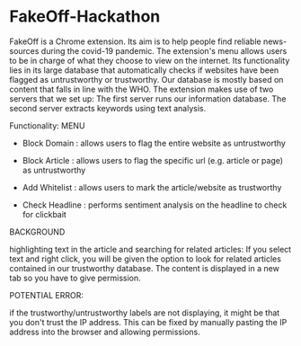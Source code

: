 # FakeOff-Hackathon
FakeOff is a Chrome extension. Its aim is to help people find reliable news-sources during the covid-19 pandemic.
The extension's menu allows users to be in charge of what they choose to view on the internet. Its functionality lies in its large database that automatically checks if websites have been flagged as untrustworthy or trustworthy. 
Our database is mostly based on content that falls in line with the WHO. 
The extension makes use of two servers that we set up:
The first server runs our information database.
The second server extracts keywords using text analysis.

Functionality:
MENU

- Block Domain :
  allows users to flag the entire website as untrustworthy
  
- Block Article :
  allows users to flag the specific url (e.g. article or page) as untrustworthy 
  
- Add Whitelist :
  allows users to mark the article/website as trustworthy
  
- Check Headline :
  performs sentiment analysis on the headline to check for clickbait

BACKGROUND

highlighting text in the article and searching for related articles: 
If you select text and right click, you will be given the option to look for related articles contained in our trustworthy database. The content is displayed in a new tab so you have to give permission.

POTENTIAL ERROR:

if the trustworthy/untrustworthy labels are not displaying, it might be that you don't trust the IP address. This can be fixed by manually pasting the IP address into the browser and allowing permissions. 
